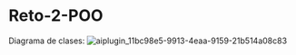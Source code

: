 # Reto-2-POO
Diagrama de clases:
![aiplugin_11bc98e5-9913-4eaa-9159-21b514a08c83](https://github.com/user-attachments/assets/ddff6b83-abc1-43c7-bd88-722eabde2d1a)
